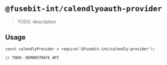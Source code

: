 # `@fusebit-int/calendlyoauth-provider`

> TODO: description

## Usage

```
const calendlyProvider = require('@fusebit-int/calendly-provider');

// TODO: DEMONSTRATE API
```
